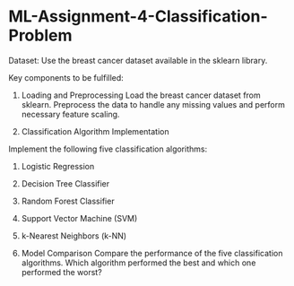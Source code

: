 # ML-Assignment-4-Classification-Problem

Dataset:
Use the breast cancer dataset available in the sklearn library.

Key components to be fulfilled:

1. Loading and Preprocessing 
Load the breast cancer dataset from sklearn.
Preprocess the data to handle any missing values and perform necessary feature scaling.

2. Classification Algorithm Implementation

Implement the following five classification algorithms:
1. Logistic Regression
2. Decision Tree Classifier
3. Random Forest Classifier
4. Support Vector Machine (SVM)
5. k-Nearest Neighbors (k-NN)

3. Model Comparison 
Compare the performance of the five classification algorithms.
Which algorithm performed the best and which one performed the worst?

